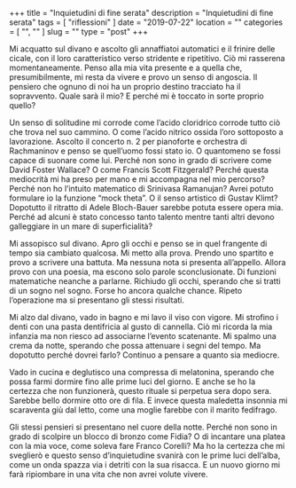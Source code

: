 +++
title = "Inquietudini di fine serata"
description = "Inquietudini di fine serata"
tags = [ "riflessioni" ]
date = "2019-07-22"
location = ""
categories = [
  "",
  ""
]
slug = ""
type = "post"
+++

Mi acquatto sul divano e ascolto  gli annaffiatoi automatici e il frinire delle cicale, con il loro caratteristico verso stridente e ripetitivo. Ciò mi rasserena momentaneamente.  Penso alla mia vita presente e a quella che, presumibilmente, mi resta da vivere e provo un senso di angoscia.  Il pensiero che ognuno di noi ha un proprio destino tracciato ha il sopravvento. Quale sarà il mio?  E perché mi è toccato in sorte proprio quello?

Un senso di solitudine mi corrode come l’acido cloridrico corrode tutto ciò che trova nel suo cammino. O come l’acido nitrico ossida l’oro sottoposto a lavorazione. Ascolto il concerto n. 2 per pianoforte e orchestra di Rachmaninov e penso se quell’uomo fossi stato io.  O quantomeno se fossi capace di suonare come lui. Perché non sono in grado di scrivere come David Foster Wallace? O come Francis Scott Fitzgerald? Perché questa mediocrità mi ha preso per mano e mi accompagna nel mio percorso? Perché non ho l’intuito matematico di Srinivasa Ramanujan? Avrei potuto formulare io la funzione “mock theta”.  O il senso artistico di Gustav Klimt?  Dopotutto il ritratto di Adele Bloch-Bauer sarebbe potuta essere opera mia.
Perché ad alcuni è stato concesso tanto talento mentre tanti altri devono galleggiare in un mare di superficialità? 

Mi assopisco sul divano. Apro gli occhi e penso se in quel frangente di tempo sia cambiato qualcosa. Mi metto alla prova. Prendo uno spartito e provo a scrivere una battuta. Ma nessuna nota si presenta all’appello. Allora provo con una poesia, ma escono solo parole sconclusionate. Di funzioni matematiche neanche a parlarne. Richiudo gli occhi, sperando che si tratti di un sogno nel sogno. Forse ho ancora qualche chance. Ripeto l’operazione ma si presentano gli stessi risultati. 

Mi alzo dal divano, vado in bagno e mi lavo il viso con vigore. Mi strofino i denti con una pasta dentifricia al gusto di cannella. Ciò mi ricorda la mia infanzia ma non riesco ad associarne l’evento scatenante.  Mi spalmo una crema da notte, sperando che possa attenuare i segni del tempo. Ma dopotutto perché dovrei farlo? Continuo a pensare a quanto sia mediocre. 

Vado in cucina e deglutisco una compressa di melatonina, sperando che possa farmi dormire fino alle prime luci del giorno. E anche se ho la certezza che non funzionerà, questo rituale si perpetua sera dopo sera. Sarebbe bello dormire otto ore di fila. E invece questa maledetta insonnia mi scaraventa giù dal letto, come una moglie farebbe con il marito fedifrago. 

Gli stessi pensieri si presentano nel cuore della notte. Perché non sono in grado di scolpire un blocco di bronzo come Fidia? O di incantare una platea con la mia voce, come soleva fare Franco Corelli? Ma ho la certezza che mi sveglierò e questo senso d’inquietudine svanirà con le prime luci dell’alba, come un onda spazza via i detriti con la sua risacca. E un nuovo giorno mi farà ripiombare in una vita che non avrei volute vivere.
